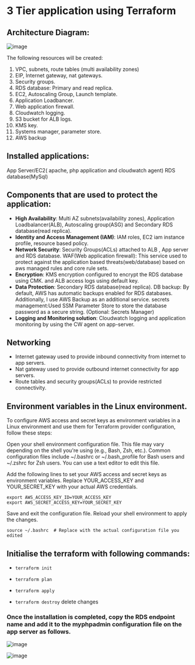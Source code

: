 # 3 Tier application using Terraform

## Architecture Diagram:
![image](https://github.com/gtmnagalla/3tier/assets/85630305/8e25b360-2cdc-4c31-a09e-b5ea70025316)


The following resources will be created:
1. VPC, subnets, route tables (multi availability zones)
2. EIP, Internet gateway, nat gateways.
3. Security groups.
4. RDS database: Primary and read replica.
5. EC2, Autoscaling Group, Launch template.
6. Application Loadbancer.
7. Web application firewall.
8. Cloudwatch logging.
9. S3 bucket for ALB logs.
10. KMS key.
11. Systems manager, parameter store.
12. AWS backup


## Installed applications:
App Server/EC2( apache, php application and cloudwatch agent)
RDS database(MySql)

## Components that are used to protect the application:
- **High Availability**: Multi AZ subnets(availability zones), Application Loadbalancer(ALB), Autoscaling group(ASG) and Secondary RDS database(read replica).
- **Identity and Access Management (IAM)**: IAM roles, EC2 iam instance profile, resource based policy.
- **Network Security**: Security Groups(ACLs) attached to ALB , App server and RDS database.
  WAF(Web application firewall): This service used to protect against the application based threats(web/database) based on aws managed rules and core rule sets.
- **Encryption**: KMS encryption configured to encrypt the RDS database using CMK. and ALB access logs using default key.
- **Data Protection**: Secondary RDS database(read replica).
  DB backup: By default, AWS has automatic backups enabled for RDS databases. Additionally, I use AWS Backup as an additional service.
  secrets management:Used SSM Parameter Store to store the database password as a secure string. (Optional: Secrets Manager)
- **Logging and Monitoring solution**: Cloudwatch logging and application monitoring by using the CW agent on app-server.
  
## Networking
- Internet gateway used to provide inbound connectivity from internet to app servers.
- Nat gateway used to provide outbound internet connectivity for app servers.
- Route tables and security groups(ACLs) to provide restricted connectivity. 

## Environment variables in the Linux environment.
To configure AWS access and secret keys as environment variables in a Linux environment and use them for Terraform provider configuration, follow these steps:

Open your shell environment configuration file. This file may vary depending on the shell you're using (e.g., Bash, Zsh, etc.). Common configuration files include ~/.bashrc or ~/.bash_profile for Bash users and ~/.zshrc for Zsh users. You can use a text editor to edit this file.

Add the following lines to set your AWS access and secret keys as environment variables. Replace YOUR_ACCESS_KEY and YOUR_SECRET_KEY with your actual AWS credentials.
```
export AWS_ACCESS_KEY_ID=YOUR_ACCESS_KEY
export AWS_SECRET_ACCESS_KEY=YOUR_SECRET_KEY
```
Save and exit the configuration file.
Reload your shell environment to apply the changes.
```
source ~/.bashrc  # Replace with the actual configuration file you edited
```

## Initialise the terraform with following commands:
- ```terraform init```

- ```terraform plan```

- ```terraform apply```

- ```terraform destroy``` delete changes


### Once the installation is completed, copy the RDS endpoint name and add it to the myphpadmin configuration file on the app server as follows.
 ![image](https://github.com/gtmnagalla/3tier/assets/85630305/49639e4b-ea48-4a5c-8822-e607e7677d77)

 ![image](https://github.com/gtmnagalla/3tier/assets/85630305/6e91cf8c-774a-4fe8-9e2d-6da64890a4d7)

